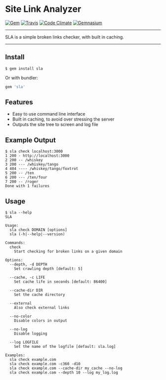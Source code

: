 Site Link Analyzer
==================================================

[![Gem](https://img.shields.io/gem/v/sla.svg?style=flat-square)](https://rubygems.org/gems/sla)
[![Travis](https://img.shields.io/travis/DannyBen/sla.svg?style=flat-square)](https://travis-ci.org/DannyBen/sla)
[![Code Climate](https://img.shields.io/codeclimate/github/DannyBen/sla.svg?style=flat-square)](https://codeclimate.com/github/DannyBen/sla)
[![Gemnasium](https://img.shields.io/gemnasium/DannyBen/sla.svg?style=flat-square)](https://gemnasium.com/DannyBen/sla)

---

SLA is a simple broken links checker, with built in caching.

---

Install
--------------------------------------------------

```
$ gem install sla
```

Or with bundler:

```ruby
gem 'sla'
```


Features
--------------------------------------------------

- Easy to use command line interface
- Built in caching, to avoid over stressing the server
- Outputs the site tree to screen and log file


Example Output
--------------------------------------------------
```
$ sla check localhost:3000
1 200 - http://localhost:3000
2 200 -- /whiskey
3 200 --- /whiskey/tango
4 404 ---- /whiskey/tango/foxtrot
5 200 -- /ten
6 200 --- /ten/four
7 200 -- /roger
Done with 1 failures
```


Usage
--------------------------------------------------

```
$ sla --help
SLA

Usage:
  sla check DOMAIN [options]
  sla (-h|--help|--version)

Commands:
  check
    Start checking for broken links on a given domain

Options:
  --depth, -d DEPTH
    Set crawling depth [default: 5]

  --cache, -c LIFE
    Set cache life in seconds [default: 86400]

  --cache-dir DIR
    Set the cache directory

  --external
    Also check external links

  --no-color
    Disable colors in output

  --no-log
    Disable logging

  --log LOGFILE
    Set the name of the logfile [default: sla.log]

Examples:
  sla check example.com
  sla check example.com -c360 -d10
  sla check example.com --cache-dir my_cache --no-log
  sla check example.com --depth 10 --log my_log.log
```
